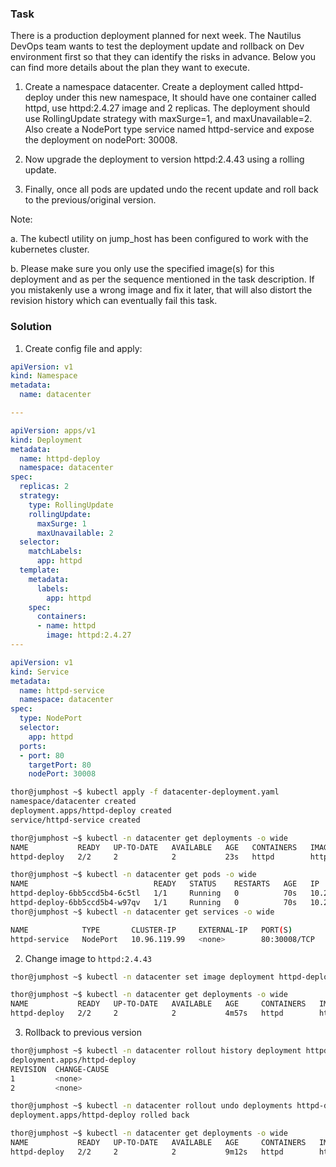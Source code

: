 ### Task
There is a production deployment planned for next week. The Nautilus DevOps team wants to test the deployment update and rollback on Dev environment first so that they can identify the risks in advance. Below you can find more details about the plan they want to execute.


  1. Create a namespace datacenter. Create a deployment called httpd-deploy under this new namespace, It should have one container called httpd, use httpd:2.4.27 image and 2 replicas. The deployment should use RollingUpdate strategy with maxSurge=1, and maxUnavailable=2. Also create a NodePort type service named httpd-service and expose the deployment on nodePort: 30008.

  2. Now upgrade the deployment to version httpd:2.4.43 using a rolling update.

  3. Finally, once all pods are updated undo the recent update and roll back to the previous/original version.

Note:

a. The kubectl utility on jump_host has been configured to work with the kubernetes cluster.

b. Please make sure you only use the specified image(s) for this deployment and as per the sequence mentioned in the task description. If you mistakenly use a wrong image and fix it later, that will also distort the revision history which can eventually fail this task.

### Solution
1. Create config file and apply:
```yaml
apiVersion: v1
kind: Namespace
metadata:
  name: datacenter

---

apiVersion: apps/v1
kind: Deployment
metadata:
  name: httpd-deploy
  namespace: datacenter
spec:
  replicas: 2
  strategy:
    type: RollingUpdate
    rollingUpdate:
      maxSurge: 1
      maxUnavailable: 2
  selector:
    matchLabels:
      app: httpd
  template:
    metadata:
      labels:
        app: httpd
    spec:
      containers:
      - name: httpd
        image: httpd:2.4.27
--- 

apiVersion: v1
kind: Service
metadata:
  name: httpd-service
  namespace: datacenter
spec: 
  type: NodePort
  selector:
    app: httpd
  ports:
  - port: 80
    targetPort: 80
    nodePort: 30008
```
```bash
thor@jumphost ~$ kubectl apply -f datacenter-deployment.yaml
namespace/datacenter created
deployment.apps/httpd-deploy created
service/httpd-service created

thor@jumphost ~$ kubectl -n datacenter get deployments -o wide
NAME           READY   UP-TO-DATE   AVAILABLE   AGE   CONTAINERS   IMAGES         SELECTOR
httpd-deploy   2/2     2            2           23s   httpd        httpd:2.4.27   app=httpd

thor@jumphost ~$ kubectl -n datacenter get pods -o wide
NAME                            READY   STATUS    RESTARTS   AGE   IP           NODE                      NOMINATED NODE   READINESS GATES
httpd-deploy-6bb5ccd5b4-6c5tl   1/1     Running   0          70s   10.244.0.6   kodekloud-control-plane   <none>           <none>
httpd-deploy-6bb5ccd5b4-w97qv   1/1     Running   0          70s   10.244.0.5   kodekloud-control-plane   <none>           <none>
thor@jumphost ~$ kubectl -n datacenter get services -o wide

NAME            TYPE       CLUSTER-IP     EXTERNAL-IP   PORT(S)        AGE    SELECTOR
httpd-service   NodePort   10.96.119.99   <none>        80:30008/TCP   100s   app=httpd
```

2. Change image to ```httpd:2.4.43```
```bash
thor@jumphost ~$ kubectl -n datacenter set image deployment httpd-deploy httpd=httpd:2.4.43deployment.apps/httpd-deploy image updated

thor@jumphost ~$ kubectl -n datacenter get deployments -o wide
NAME           READY   UP-TO-DATE   AVAILABLE   AGE     CONTAINERS   IMAGES         SELECTOR
httpd-deploy   2/2     2            2           4m57s   httpd        httpd:2.4.43   app=httpd
```

3. Rollback to previous version
```bash
thor@jumphost ~$ kubectl -n datacenter rollout history deployment httpd-deploy
deployment.apps/httpd-deploy 
REVISION  CHANGE-CAUSE
1         <none>
2         <none>

thor@jumphost ~$ kubectl -n datacenter rollout undo deployments httpd-deploy --to-revision=1
deployment.apps/httpd-deploy rolled back

thor@jumphost ~$ kubectl -n datacenter get deployments -o wide
NAME           READY   UP-TO-DATE   AVAILABLE   AGE     CONTAINERS   IMAGES         SELECTOR
httpd-deploy   2/2     2            2           9m12s   httpd        httpd:2.4.27   app=httpd
```
